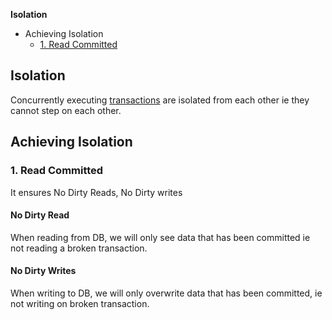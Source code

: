 **Isolation**
- Achieving Isolation
  - [1. Read Committed](#rc)

## Isolation
Concurrently executing [transactions](/System-Design/Concepts/Terms/Transaction) are isolated from each other ie they cannot step on each other.

## Achieving Isolation
<a name=rc></a>
### 1. Read Committed
It ensures No Dirty Reads, No Dirty writes
#### No Dirty Read
When reading from DB, we will only see data that has been committed ie not reading a broken transaction.
#### No Dirty Writes
When writing to DB, we will only overwrite data that has been committed, ie not writing on broken transaction.
